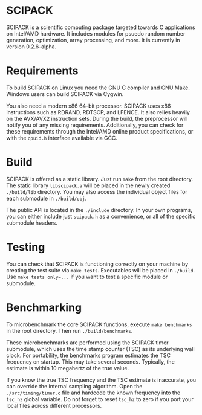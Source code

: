 # SCIPACK
SCIPACK is a scientific computing package targeted towards C applications on Intel/AMD hardware. 
It includes modules for psuedo random number generation, optimization, array processing, and more. 
It is currently in version 0.2.6-alpha.

# Requirements
To build SCIPACK on Linux you need the GNU C compiler and GNU Make. Windows users can build SCIPACK via Cygwin.

You also need a modern x86 64-bit processor. SCIPACK uses x86 instructions such as RDRAND, RDTSCP, and LFENCE. 
It also relies heavily on the AVX/AVX2 instruction sets. 
During the build, the preprocessor will notify you of any missing requirements. 
Additionally, you can check for these requirements through the Intel/AMD online product specifications, or with the `cpuid.h` interface available via GCC.

# Build
SCIPACK is offered as a static library. Just run `make` from the root directory. 
The static library `libscipack.a` will be placed in the newly created `./build/lib` directory. 
You may also access the individual object files for each submodule in `./build/obj`. 

The public API is located in the `./include` directory. 
In your own programs, you can either include just `scipack.h` as a convenience, or all of the specific submodule headers.

# Testing
You can check that SCIPACK is functioning correctly on your machine by creating the test suite via `make tests`. 
Executables will be placed in `./build`. Use `make tests only=...` if you want to test a specific module or submodule.

# Benchmarking
To microbenchmark the core SCIPACK functions, execute `make benchmarks` in the root directory. Then run `./build/benchmarks`.
 
These microbenchmarks are performed using the SCIPACK timer submodule, which uses the time stamp counter (TSC) as its underlying wall clock. 
For portability, the benchmarks program estimates the TSC frequency on startup. 
This may take several seconds. 
Typically, the estimate is within 10 megahertz of the true value.

If you know the true TSC frequency and the TSC estimate is inaccurate, you can override the internal sampling algorithm. 
Open the `./src/timing/timer.c` file and hardcode the known frequency into the `tsc_hz` global variable. 
Do not forget to reset `tsc_hz` to zero if you port your local files across different processors.
